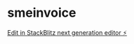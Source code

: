 # smeinvoice

[Edit in StackBlitz next generation editor ⚡️](https://stackblitz.com/~/github.com/Ariefrse/smeinvoice)